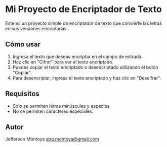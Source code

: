 # Mi Proyecto de Encriptador de Texto

Este es un proyecto simple de encriptador de texto que convierte las letras en sus versiones encriptadas.

## Cómo usar

1. Ingresa el texto que deseas encriptar en el campo de entrada.
2. Haz clic en "Cifrar" para ver el texto encriptado.
3. Puedes copiar el texto encriptado o desencriptado utilizando el botón "Copiar".
4. Para desencriptar, ingresa el texto encriptado y haz clic en "Descifrar".

## Requisitos

- Solo se permiten letras minúsculas y espacios.
- No se permiten caracteres especiales.

## Autor

Jefferson Montoya abg.montoya@gmail.com
